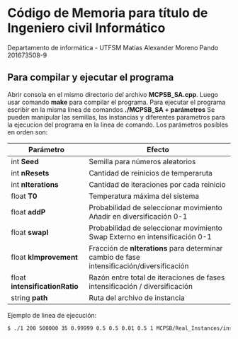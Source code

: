 # Código de Memoria para título de Ingeniero civil Informático
Departamento de informática - UTFSM
Matías Alexander Moreno Pando
201673508-9

## Para compilar y ejecutar el programa
Abrir consola en el mismo directorio del archivo **MCPSB_SA.cpp**. Luego usar comando **make** para compilar el programa.
Para ejecutar el programa escribir en la misma linea de comandos **./MCPSB_SA  + parámetros**
Se pueden manipular las semillas, las instancias y diferentes parametros para la ejecucion del programa en la linea de comando. Los parámetros posibles en orden son:

| Parámetro | Efecto |
| ------ | ------ |
| int **Seed** | Semilla para números aleatorios |
| int **nResets** | Cantidad de reinicios de temperaruta |
| int **nIterations** | Cantidad de iteraciones por cada reinicio |
| float **T0** | Temperatura máxima del sistema |
| float **addP** | Probabilidad de seleccionar movimiento Añadir en diversificación 0-1 |
| float **swapI** | Probabilidad de seleccionar movimiento Swap Externo en intensificación 0-1|
| float **kImprovement** | Fracción de **nIterations** para determinar cambio de fase intensificación/diversificación |
| float **intensificationRatio** | Razón entre total de iteraciones de fases intensificación / diversificación |
| string **path** | Ruta del archivo de instancia |

Ejemplo de linea de ejecución:
```sh
$ ./1 200 500000 35 0.99999 0.5 0.5 0.01 0.5 1 MCPSB/Real_Instances/instancia1.0.mcsb
```
